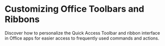 # Customizing Office Toolbars and Ribbons

Discover how to personalize the Quick Access Toolbar and ribbon interface in Office apps for easier access to frequently used commands and actions.